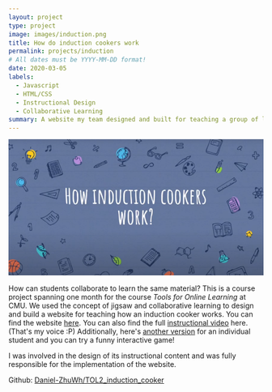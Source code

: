 ```yaml
---
layout: project
type: project
image: images/induction.png
title: How do induction cookers work
permalink: projects/induction
# All dates must be YYYY-MM-DD format!
date: 2020-03-05
labels:
  - Javascript
  - HTML/CSS
  - Instructional Design
  - Collaborative Learning
summary: A website my team designed and built for teaching a group of learners how an induction cooker works.
---
```


<img class="ui medium right floated rounded image" src="../images/induction_side.png">

How can students collaborate to learn the same material? This is a course project spanning one month for the course *Tools for Online Learning* at CMU. We used the concept of jigsaw and collaborative learning to design and build a website for teaching how an induction cooker works. You can find the website [here](https://daniel-zhuwh.github.io/TOL2_induction_cooker/). You can also find the full [instructional video](https://www.youtube.com/watch?v=HJUrWq43uuo) here. (That's my voice :P) Additionally, here's [another version](https://daniel-zhuwh.github.io/TOL-Daniel/) for an individual student and you can try a funny interactive game!

I was involved in the design of its instructional content and was fully responsible for the implementation of the website.
 
Github: <a href="https://github.com/Daniel-ZhuWh/TOL2_induction_cooker"><i class="large github icon"></i>Daniel-ZhuWh/TOL2_induction_cooker</a>